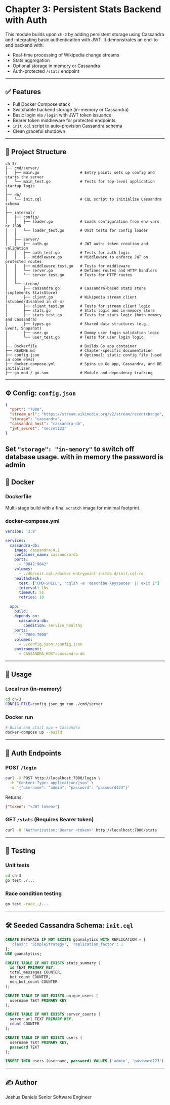 # Chapter 3: Persistent Stats Backend with Auth

This module builds upon `ch-2` by adding persistent storage using Cassandra and integrating basic authentication with JWT. It demonstrates an end-to-end backend with:

* Real-time processing of Wikipedia change streams
* Stats aggregation
* Optional storage in memory or Cassandra
* Auth-protected `/stats` endpoint

---

## ✅ Features

* Full Docker Compose stack
* Switchable backend storage (in-memory or Cassandra)
* Basic login via `/login` with JWT token issuance
* Bearer token middleware for protected endpoints
* `init.cql` script to auto-provision Cassandra schema
* Clean graceful shutdown

---

## 📁 Project Structure

```
ch-3/
├── cmd/server/
│   ├── main.go                  # Entry point: sets up config and starts the server
│   └── main_test.go             # Tests for top-level application startup logic
│
├── db/
│   └── init.cql                 # CQL script to initialize Cassandra schema
│
├── internal/
│   ├── config/
│   │   ├── loader.go            # Loads configuration from env vars or JSON
│   │   └── loader_test.go       # Unit tests for config loader
│   │
│   ├── server/
│   │   ├── auth.go              # JWT auth: token creation and validation
│   │   ├── auth_test.go         # Tests for auth logic
│   │   ├── middleware.go        # Middleware to enforce JWT on protected routes
│   │   ├── middleware_test.go   # Tests for middleware
│   │   └── server.go            # Defines routes and HTTP handlers
│   │   └── server_test.go       # Tests for HTTP routes
│   │
│   └── stream/
│       ├── cassandra.go         # Cassandra-based stats store (implements StatsStore)
│       ├── client.go            # Wikipedia stream client (stubbed/disabled in ch-4)
│       ├── client_test.go       # Tests for stream client logic
│       ├── stats.go             # Stats logic and in-memory store
│       ├── stats_test.go        # Tests for stats logic (both memory and Cassandra)
│       ├── types.go             # Shared data structures (e.g., Event, Snapshot)
│       ├── user.go              # Dummy user login validation logic
│       └── user_test.go         # Tests for user login logic
│
├── Dockerfile                   # Builds Go app container
├── README.md                    # Chapter-specific documentation
├── config.json                  # Optional: static config file (used in some envs)
├── docker-compose.yml           # Spins up Go app, Cassandra, and DB initializer
├── go.mod / go.sum              # Module and dependency tracking

```

---

## ⚙️ Config: `config.json`

```json
{
  "port": "7000",
  "stream_url": "https://stream.wikimedia.org/v2/stream/recentchange",
  "storage": "cassandra",
  "cassandra_host": "cassandra-db",
  "jwt_secret": "secret123"
}
```

Set `"storage": "in-memory"` to switch off database usage.
with in memory the password is admin
---

## 🐳 Docker

### Dockerfile

Multi-stage build with a final `scratch` image for minimal footprint.

### docker-compose.yml

```yaml
version: '3.8'

services:
  cassandra-db:
    image: cassandra:4.1
    container_name: cassandra-db
    ports:
      - "9042:9042"
    volumes:
      - ./db/init.cql:/docker-entrypoint-initdb.d/init.cql:ro
    healthcheck:
      test: ["CMD-SHELL", "cqlsh -e 'describe keyspaces' || exit 1"]
      interval: 10s
      timeout: 5s
      retries: 10

  app:
    build: .
    depends_on:
      cassandra-db:
        condition: service_healthy
    ports:
      - "7000:7000"
    volumes:
      - ./config.json:/config.json
    environment:
      - CASSANDRA_HOST=cassandra-db
```

---

## 🚀 Usage

### Local run (in-memory)

```bash
cd ch-3
CONFIG_FILE=config.json go run ./cmd/server
```

### Docker run

```bash
# Build and start app + Cassandra
docker-compose up --build
```

---

## 🔐 Auth Endpoints

### POST `/login`
```bash
curl -X POST http://localhost:7000/login \
  -H "Content-Type: application/json" \
  -d '{"username": "admin", "password": "password123"}'
```

Returns:

```json
{"token": "<JWT token>"}
```

### GET `/stats` (Requires Bearer token)

```bash
curl -H "Authorization: Bearer <token>" http://localhost:7000/stats
```

---

## 🧪 Testing

### Unit tests

```bash
cd ch-3
go test ./...
```

### Race condition testing

```bash
go test -race ./...
```

---

## 🛠️ Seeded Cassandra Schema: `init.cql`

```sql
CREATE KEYSPACE IF NOT EXISTS goanalytics WITH REPLICATION = {
  'class': 'SimpleStrategy', 'replication_factor': 1
};
USE goanalytics;

CREATE TABLE IF NOT EXISTS stats_summary (
  id TEXT PRIMARY KEY,
  total_messages COUNTER,
  bot_count COUNTER,
  non_bot_count COUNTER
);

CREATE TABLE IF NOT EXISTS unique_users (
  username TEXT PRIMARY KEY
);

CREATE TABLE IF NOT EXISTS server_counts (
  server_url TEXT PRIMARY KEY,
  count COUNTER
);

CREATE TABLE IF NOT EXISTS users (
  username TEXT PRIMARY KEY,
  password TEXT
);

INSERT INTO users (username, password) VALUES ('admin', 'password123');
```

---

## ✍️ Author

Joshua Daniels
Senior Software Engineer
